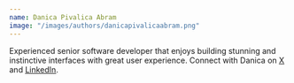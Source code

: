 ```yaml
---
name: Danica Pivalica Abram
image: "/images/authors/danicapivalicaabram.png"
---
```


Experienced senior software developer that enjoys building stunning and instinctive interfaces with great user experience.
Connect with Danica on <ins>[X](https://twitter.com/danabananadev)</ins> and <ins>[LinkedIn](https://www.linkedin.com/in/danicapivalicaabram/)</ins>.
